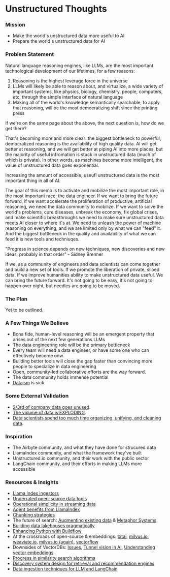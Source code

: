 # Unstructured Thoughts

### Mission
- Make the world's unstructured data more useful to AI
- Prepare the world's unstructured data for AI

### Problem Statement
Natural language reasoning engines, like LLMs, are the most important technological development of our lifetimes, for a few reasons:

1) Reasoning is the highest leverage force in the universe
2) LLMs will likely be able to reason about, and virtualize, a wide variety of important systems, like physics, biology, chemistry, people, computers, etc, through the simple interface of natural language
3) Making all of the world's knowledge semantically searchable, to apply that reasoning, will be the most democratizing shift since the printing press 

If we're on the same page about the above, the next question is, how do we get there?

That's becoming more and more clear: the biggest bottleneck to powerful, democratized reasoning is the availability of high quality data. AI will get better at reasoning, and we will get better at piping AI into more places, but the majority of useful infromation is stuck in unstructured data (much of which is private). In other words, as machines become more intelligent, the value of unstructured data goes exponential. 

Increasing the amount of accessible, useufl unstructured data is the most important thing in all of AI.

The goal of this memo is to activate and mobilize the most important role, in the most important race: the data engineer. If we want to bring the future forward, if we want accelerate the proliferation of productive, artificial reasoning, we need the data community to mobilize. If we want to solve the world's problems, cure diseases, unbreak the economy, fix global crises, and make scientific breakthroughs we need to make sure unstructured data meets AI closer to where it's at. We need to unleash the power of machine reasoning on everything, and we are limited only by what we can "feed" it. And the biggest bottleneck in the quality and availability of what we can feed it is new tools and techniuqes.

"Progress in science depends on new techniques, new discoveries and new ideas, probably in that order" - Sidney Brenner

If we, as a community of engineers and data scientists can come together and build a new set of tools. If we promote the liberation of private, siloed data. If we improve humanities ability to make unstructured data useful. We can bring the future forward. It's not going to be easy, it's not going to happen over night, but needles are going to be moved. 


### The Plan
Yet to be outlined.

### A Few Things We Believe
- Bona fide, human-level reasoning will be an emergent property that arises out of the next few generations LLMs
- The data engineering role will be the primary bottleneck
- Every team will need a data engineer, or have some one who can effectively become onw.
- Building better tools will close the gap faster than convincing more people to specialize in data engineering
- Open, community-led collaborative efforts are the way forward.
- The data community holds immense potential
- [Dataism](https://en.wikipedia.org/wiki/Dataism#:~:text=Dataism%20is%20a%20term%20that,New%20York%20Times%20in%202013) is sick

### Some External Validation
- [2/3rd of company data goes unused](https://www.frontier-enterprise.com/two-thirds-of-data-available-to-firms-goes-unused/).
- [The volume of data is EXPLODING](https://www.researchgate.net/publication/309393428_Unstructured_Data_an_overview_of_the_data_of_Big_Data).
- [Data scientists spend too much time organizing, unifying, and cleaning data](https://www.forbes.com/sites/gilpress/2016/03/23/data-preparation-most-time-consuming-least-enjoyable-data-science-task-survey-says/?sh=28e1f5556f63).

### Inspiration
- The Airbyte community, and what they have done for strucured data
- LlamaIndex community, and what the framework they've built
- Unstructured.io community, and their work with the public sector
- LangChain community, and their efforts in making LLMs more accessible

### Resources & Insights
- [Llama Index ingestors](https://github.com/jerryjliu/llama_index)
- [Underrated open-source data tools](https://www.reddit.com/r/dataengineering/comments/15vvudm/underrated_open_source_data_tools/)
- [Operational simplicity in streaming data](https://github.com/benthosdev/benthos)
- [Agent benefits from LlamaIndex](https://gpt-index.readthedocs.io/en/latest/core_modules/agent_modules/agents/root.html)
- [Chunking strategies](https://docs.sweep.dev/blogs/chunking-2m-files)
- The future of search: [Augmenting existing data](https://www.accenture.com/us-en/services/applied-intelligence/search-content-analytics-content-connectors) & [Metaphor Systems](https://platform.metaphor.systems/)
- [Building data lakehouses pragmatically](https://arxiv.org/pdf/2308.05368.pdf)
- [Enhancing Python with Buildflow](https://www.buildflow.dev/docs/overview)
- At the crossroads of open-source & embeddings: [txtai](https://github.com/neuml/txtai), [milvus.io](https://github.com/milvus-io/milvus), [weaviate.io](https://weaviate.io/), [milvus.io (again)](https://milvus.io/), [vectorflow](https://github.com/dgarnitz/vectorflow)
- Downsides of VectorDBs: [Issues](https://medium.com/@don-lim/known-issues-of-vector-based-database-for-ai-ae44a2b0198c), [Tunnel vision in AI](https://colinharman.substack.com/p/beware-tunnel-vision-in-ai-retrieval?utm_source=profile&utm_medium=reader2), [Understanding vector embeddings](https://blog.lancedb.com/why-dataframe-libraries-need-to-understand-vector-embeddings-291343efd5c8)
- [Progress in similarity search algorithms](https://ann-benchmarks.com/index.html)
- [Discovery system design for retrieval and recommendation engines](https://applyingml.com/resources/discovery-system-design/)
- [Data ingestion techniques for LLM and LangChain](https://medium.com/@meta_heuristic/3-must-have-techniques-for-data-ingestion-into-llm-and-langchain-1cd751477be)
